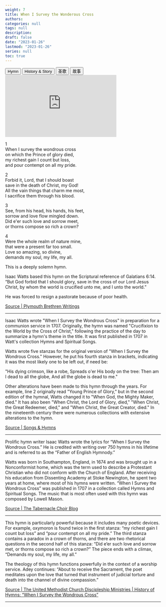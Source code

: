 ```yaml
---
weight: 7
title: When I Survey the Wonderous Cross 
authors: 
categories: null
tags: null
description: 
draft: false
date: "2023-01-26"
lastmod: "2023-01-26"
series: null
toc: true
---
```


<!--more-->

<!-- Tab links -->
<div class="tab">
  <button class="tablinks active" onclick="tablabel(event, 'english1')">Hymn</button>
  <button class="tablinks" onclick="tablabel(event, 'english2')">History & Story</button>
  <button class="tablinks" onclick="tablabel(event, 'chinese1')">圣歌</button>
  <button class="tablinks" onclick="tablabel(event, 'chinese2')">故事</button>
  
</div>

<!-- Tab content -->
<div id="english1" class="tabcontent" style="display:block">

<iframe width="360" height="200" src="https://www.youtube.com/embed/Tkx8WAycYAc" title="When I Survey The Wondrous Cross - Fernando Ortega" frameborder="0" allow="accelerometer; autoplay; clipboard-write; encrypted-media; gyroscope; picture-in-picture; web-share" allowfullscreen></iframe>

1  
When I survey the wondrous cross  
on which the Prince of glory died,  
my richest gain I count but loss,  
and pour contempt on all my pride.

2   
Forbid it, Lord, that I should boast  
save in the death of Christ, my God!  
All the vain things that charm me most,  
I sacrifice them through his blood.

3   
See, from his head, his hands, his feet,  
sorrow and love flow mingled down.  
Did e'er such love and sorrow meet,  
or thorns compose so rich a crown? 

4   
Were the whole realm of nature mine,  
that were a present far too small.  
Love so amazing, so divine,  
demands my soul, my life, my all.

</div>

<div id="english2" class="tabcontent" style="display:block">
This is a deeply solemn hymn.

Isaac Watts based this hymn on the Scriptural reference of Galatians 6:14. “But God forbid that I should glory, save in the cross of our Lord Jesus Christ, by whom the world is crucified unto me, and I unto the world.” 

He was forced to resign a pastorate because of poor health. 

<a href = "https://plymouthbrethren.org/article/10165" target="_blank" rel="noopener noreferrer">Source | Plymouth Brethren Writings</a>

---

Isaac Watts wrote "When I Survey the Wondrous Cross" in preparation for a communion service in 1707. Originally, the hymn was named "Crucifixion to the World by the Cross of Christ," following the practice of the day to summarize a hymn's theme in the title. It was first published in 1707 in Watt's collection Hymns and Spiritual Songs.

Watts wrote five stanzas for the original version of "When I Survey the Wondrous Cross." However, he put his fourth stanza in brackets, indicating it was the most likely one to be left out, if need be:

"His dying crimson, like a robe,
Spreads o'er His body on the tree:
Then am I dead to all the globe,
And all the globe is dead to me."

Other alterations have been made to this hymn through the years. For example, line 2 originally read "Young Prince of Glory," but in the second edition of the hymnal, Watts changed it to "When God, the Mighty Maker, died." It has also been "When Christ, the Lord of Glory, died," "When Christ, the Great Redeemer, died," and "When Christ, the Great Creator, died." In the nineteenth century there were numerous collections with extensive alterations to the hymn.

<a href = "https://songsandhymns.org/hymns/detail/when-i-survey-the-wondrous-cross" target="_blank" rel="noopener noreferrer">Source | Songs & Hymns</a>

---

Prolific hymn writer Isaac Watts wrote the lyrics for “When I Survey the Wondrous Cross.” He is credited with writing over 750 hymns in his lifetime and is referred to as the “Father of English Hymnody.”

Watts was born in Southampton, England, in 1674 and was brought up in a Nonconformist home, which was the term used to describe a Protestant Christian who did not conform with the Church of England. After receiving his education from Dissenting Academy at Stoke Newington, he spent two years at home, where most of his hymns were written. “When I Survey the Wondrous Cross” was published in 1707 in a collection called Hymns and Spiritual Songs. The music that is most often used with this hymn was composed by Lowell Mason.

<a href = "https://www.thetabernaclechoir.org/articles/when-i-survey-the-wondrous-cross.html#:~:text=%E2%80%9CWhen%20I%20Survey%20the%20Wondrous%20Cross%E2%80%9D%20was%20published%20in%201707,an%20Independent%20congregation%20in%20London." target="_blank" rel="noopener noreferrer">Source | The Tabernacle Choir Blog</a>

---
This hymn is particularly powerful because it includes many poetic devices. For example, oxymoron is found twice in the first stanza: “my richest gain I count but loss” and “pour contempt on all my pride.” The third stanza contains a paradox in a crown of thorns, and there are two rhetorical questions in the second half of this stanza: “Did e’er such love and sorrow met, or thorns compose so rich a crown?” The piece ends with a climax, “Demands my soul, my life, my all.”

The theology of this hymn functions powerfully in the context of a worship service. Adey continues: “About to receive the Sacrament, the poet meditates upon the love that turned that instrument of judicial torture and death into the channel of divine compassion.”

<a href = "https://www.umcdiscipleship.org/resources/history-of-hymns-when-i-survey-the-wondrous-cross" target="_blank" rel="noopener noreferrer">Source | The United Methodist Church Discipleship Ministries | History of Hymns: “When I Survey the Wondrous Cross”</a>

---

</div>

<div id="chinese1" class="tabcontent">
  <h2></h2>
</div>